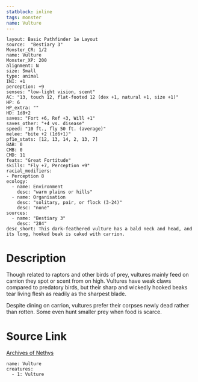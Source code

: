 ```yaml
---
statblock: inline
tags: monster
name: Vulture
---
```

```statblock
layout: Basic Pathfinder 1e Layout
source:  "Bestiary 3"
Monster_CR: 1/2
name: Vulture
Monster_XP: 200
alignment: N
size: Small
type: animal
INI: +1
perception: +9
senses: "low-light vision, scent"
AC: "13, touch 12, flat-footed 12 (dex +1, natural +1, size +1)"
HP: 6
HP_extra: ""
HD: 1d8+2
saves: "Fort +6, Ref +3, Will +1"
saves_other: "+4 vs. disease"
speed: "10 ft., fly 50 ft. (average)"
melee: "bite +2 (1d6+1)"
pf1e_stats: [12, 13, 14, 2, 13, 7]
BAB: 0
CMB: 0
CMD: 11
feats: "Great Fortitude"
skills: "Fly +7, Perception +9"
racial_modifiers:
- Perception 8
ecology:
  - name: Environment
    desc: "warm plains or hills"
  - name: Organisation
    desc: "solitary, pair, or flock (3-24)"
    desc: "none"
sources:
  - name: "Bestiary 3"
    desc: "284"
desc_short: This dark-feathered vulture has a bald neck and head, and its long, hooked beak is caked with carrion.
```
# Description
Though related to raptors and other birds of prey, vultures mainly feed on carrion they spot or scent from on high. Vultures have weak claws compared to predatory birds, but their sharp and wickedly hooked beaks tear living flesh as readily as the sharpest blade.

Despite dining on carrion, vultures prefer their corpses newly dead rather than rotten. Some even hunt smaller prey when food is scarce.
# Source Link
[Archives of Nethys](https://aonprd.com/MonsterDisplay.aspx?ItemName=Vulture)
```encounter-table
name: Vulture
creatures:
  - 1: Vulture
```
